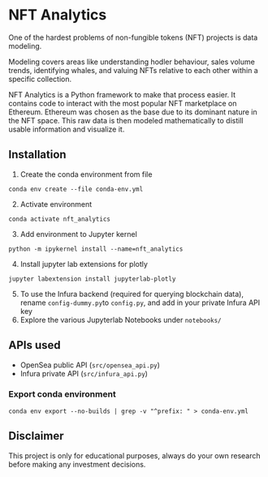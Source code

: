 # NFT Analytics
One of the hardest problems of non-fungible tokens (NFT) projects is data modeling.

Modeling covers areas like understanding hodler behaviour, sales volume trends, identifying whales, and valuing NFTs relative to each other within a specific collection. 

NFT Analytics is a Python framework to make that process easier. It contains code to interact with the most popular NFT marketplace on Ethereum. Ethereum was chosen as the base due to its dominant nature in the NFT space. This raw data is then modeled mathematically to distill usable information and visualize it.

## Installation
1. Create the conda environment from file
```shell
conda env create --file conda-env.yml
```
2. Activate environment 
```shell
conda activate nft_analytics
```
3. Add environment to Jupyter kernel 
```shell
python -m ipykernel install --name=nft_analytics
```
4. Install jupyter lab extensions for plotly 
```shell
jupyter labextension install jupyterlab-plotly
```
5. To use the Infura backend (required for querying blockchain data), rename `config-dummy.py`to `config.py`, and add in your private Infura API key
6. Explore the various Jupyterlab Notebooks under `notebooks/`

## APIs used
- OpenSea public API (`src/opensea_api.py`)
- Infura private API (`src/infura_api.py`)

### Export conda environment
```shell
conda env export --no-builds | grep -v "^prefix: " > conda-env.yml
```

## Disclaimer
This project is only for educational purposes, always do your own research before making any investment decisions.
